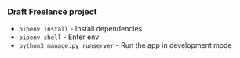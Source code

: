 ### Draft Freelance project
* `pipenv install` - Install dependencies
* `pipenv shell` - Enter env
* `python3 manage.py runserver` - Run the app in development mode
